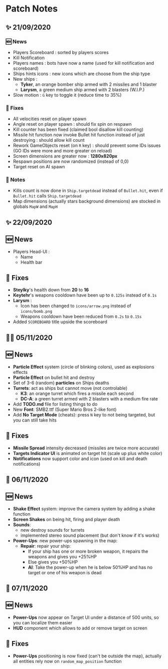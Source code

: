 # Patch Notes

## ✨ **21/09/2020**
### 🆕 News
+ Players Scoreboard : sorted by players scores
+ Kill Notification
+ Players names : bots have now a name (used for kill notification and scoreboard)
+ Ships hints icons : new icons which are choose from the ship type
+ New ships : 
    + **Tyker**, an orange bomber ship armed with 2 missiles and 1 blaster
    + **Larysm**, a green medium ship armed with 2 blasters (W.I.P.)
+ Slow motion : `G` key to toggle it (reduce time to 35%)

### 🔧 Fixes
+ All velocities reset on player spawn
+ Angle reset on player spawn : should fix spin on respawn
+ Kill counter has been fixed (claimed bool disallow kill counting)
+ Missile hit function now invoke Bullet hit function instead of just destroying : should allow kill count
+ Rework GameObjects reset (on `R` key) : should prevent some IDs issues (GO IDs were more and more greater on reload)
+ Screen dimensions are greater now : **1280x820px**
+ Respawn positions are now randomized (instead of 0,0)
+ Target reset on AI spawn

### 📃 Notes
+ Kills count is now done in `Ship.targetdead` instead of `Bullet.hit`, even if `Bullet.hit` calls `Ship.targetdead`
+ Map dimensions (actually stars background dimensions) are stocked in globals `MapW` and `MapH`

## ✨ **22/09/2020**
## 🆕 News
+ Players Head-UI :
    + Name
    + Health bar

## 🔧 Fixes
+ **Steylky**'s health down from **20** to **16**
+ **Keytehr**'s weapons cooldown have been up to `0.125s` instead of `0.1s`
+ **Larysm** :
    + Icon has been changed to `icons/arrow.png` instead of `icons/bomb.png`
    + Weapons cooldown have been reduced from `0.2s` to `0.15s`
+ Added `SCOREBOARD` title upside the scoreboard

## 👩‍💻 **05/11/2020**
## 🆕 News
+ **Particle Effect** system (circle of blinking colors), used as explosions effects
+ **Particle Effect** on bullet hit and destroy
+ Set of 3-6 (random) **particles** on Ships deaths
+ **Turrets**: act as ships but cannot move (not controlable)
    + **K3**: an orange turret which fires a missile each second
    + **DC-A**: a green turret armed with 2 blasters with a medium fire rate
+ Add **TODO.md** file for listing things to do
+ New **Font**: SMB2.ttf (Super Mario Bros 2-like font)
+ Add **No Target Mode** (cheats): press `N` key to not being targeted, but you can still take hits 

## 🔧 Fixes
+ **Missile Spread** intensity decreased (missiles are twice more accurate)
+ **Targets Indicator UI** is animated on target hit (scale up plus white color)
+ **Notifications** now support color and icon (used on kill and death notifications)

## 💼 **06/11/2020**

## 🆕 News
+ **Shake Effect** system: improve the camera system by adding a shake function
+ **Screen Shakes** on being hit, firing and player death
+ **Sounds**: 
    + new destroy sounds for turrets
    + implemented stereo sound placement (but don't know if it's works)
+ **Power-Ups**: new power-ups spawning in the map:
    + **Repair**: repair your ship:
        + If your ship has one or more broken weapon, it repairs the weapons and gives you +25%HP
        + Else gives you +50%HP
        + **AI**: Take the power-up when he is below 50%HP and has no target or one of his weapon is dead

## 🔧 **07/11/2020**

## 🆕 News
+ **Power-Ups** now appear on Target UI under a distance of 500 units, so you can localize them easier
+ **HUD** component which allows to add or remove target on screen 

## 🔧 Fixes
+ **Power-Ups** positioning is now fixed (can't be outside the map), actually all entities rely now on `random_map_position` function
